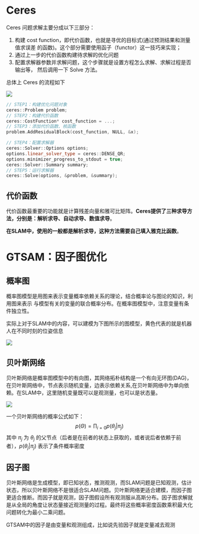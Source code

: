 # Ceres

Ceres 问题求解主要分成以下三部分：

1. 构建 cost function，即代价函数，也就是寻优的目标式(通过预测结果和测量值求误差 的函数)。这个部分需要使用函子（functor）这一技巧来实现；
2. 通过上一步的代价函数构建待求解的优化问题
3. 配置求解器参数并求解问题，这个步骤就是设置方程怎么求解、求解过程是否输出等， 然后调用一下 Solve 方法。

总体上 Ceres 的流程如下

![](https://i-blog.csdnimg.cn/blog_migrate/30b59c3bd423ca91ab1a37286f03faf4.png#pic_center)

```c++
// STEP1：构建优化问题对象
ceres::Problem problem;
// STEP2：构建代价函数
ceres::CostFunction* cost_function = ...; 
// STEP3：添加代价函数、核函数
problem.AddResidualBlock(cost_function, NULL, &x); 

// STEP4：配置求解器
ceres::Solver::Options options;
options.linear_solver_type = ceres::DENSE_QR;
options.minimizer_progress_to_stdout = true;
ceres::Solver::Summary summary;
// STEP5：运行求解器
ceres::Solve(options, &problem, &summary);
```

## 代价函数

代价函数最重要的功能就是计算残差向量和雅可比矩阵。**Ceres提供了三种求导方法，分别是：解析求导、自动求导、数值求导**。

**在SLAM中，使用的一般都是解析求导，这种方法需要自己填入雅克比函数**。

# GTSAM：因子图优化

## 概率图

概率图模型是⽤图来表⽰变量概率依赖关系的理论，结合概率论与图论的知识，利⽤图来表⽰ 与模型有关的变量的联合概率分布。在概率图模型中，注意变量有条件独⽴性。

实际上对于SLAM中的内容，可以建模为下图所示的图模型，黄色代表的就是机器人在不同时刻的位姿信息

![](https://i-blog.csdnimg.cn/blog_migrate/3772ecd3618b37c43b3487976ec0e1f6.png)

## 贝叶斯网络

⻉叶斯⽹络是概率图模型中的有向图，其⽹络拓朴结构是⼀个有向⽆环图(DAG)，在⻉叶斯⽹络中，节点表⽰随机变量，边表⽰依赖关系,在⻉叶斯⽹络中为单向依赖。在SLAM中，这⾥随机变量既可以是观测量，也可以是状态量。

![](https://i-blog.csdnimg.cn/blog_migrate/07d2b1f7335008eaec4a25c5e024facf.png)

一个贝叶斯网络的概率公式如下：
$$
p(\Theta)=\prod_{i=0}p(\theta_j|\pi_j)
$$
其中 $\pi_j$ 为 $\theta_j$ 的父节点（后者是在前者的状态上获取的，或者说后者依赖于前者），$p(\theta_j|\pi_j)$ 表示了条件概率密度

## 因子图

⻉叶斯⽹络是⽣成模型，即已知状态，推测观测，⽽SLAM问题是已知观测，估计状态，所以贝叶斯网络不是很适合SLAM问题。⻉叶斯⽹络更适合建模，⽽因⼦图更适合推断。而因⼦就是观测，因⼦图假设所有观测服从⾼斯分布。因⼦图求解就是从全局的⻆度让状态量接近观测量的过程。最终将这些概率密度函数乘积最⼤化问题转化为最⼩⼆乘问题。

GTSAM中的因子是由变量和观测组成，比如说先验因子就是变量减去观测